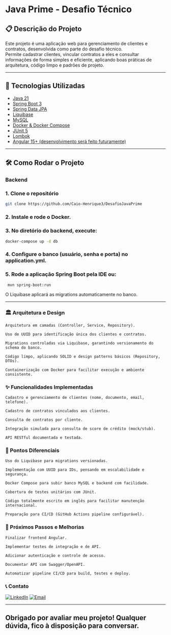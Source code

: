 # Java Prime - Desafio Técnico

## 📋 Descrição do Projeto

Este projeto é uma aplicação web para gerenciamento de clientes e contratos, desenvolvida como parte do desafio técnico.  
Permite cadastrar clientes, vincular contratos a eles e consultar informações de forma simples e eficiente, aplicando boas práticas de arquitetura, código limpo e padrões de projeto.

---

## 🔧 Tecnologias Utilizadas

- [Java 21](https://www.oracle.com/java/)
- [Spring Boot 3](https://spring.io/projects/spring-boot)
- [Spring Data JPA](https://spring.io/projects/spring-data-jpa)
- [Liquibase](https://www.liquibase.org/)
- [MySQL](https://www.mysql.com/)
- [Docker & Docker Compose](https://www.docker.com/)
- [JUnit 5](https://junit.org/junit5/)
- [Lombok](https://projectlombok.org/)
- [Angular 15+ (desenvolvimento será feito futuramente)](https://angular.io/)

---

## 🛠 Como Rodar o Projeto

### Backend
### 1. Clone o repositório
  ```bash
  git clone https://github.com/Caio-Henrique3/DesafioJavaPrime
  ```
### 2. Instale e rode o Docker.
### 3. No diretório do backend, execute:
   ```bash
   docker-compose up -d db
   ```
### 4. Configure o banco (usuário, senha e porta) no application.yml.

### 5. Rode a aplicação Spring Boot pela IDE ou:
   ```bash
    mvn spring-boot:run
   ```
O Liquibase aplicará as migrations automaticamente no banco.

---

### 🏛 Arquitetura e Design
    Arquitetura em camadas (Controller, Service, Repository).

    Uso de UUID para identificação única dos clientes e contratos.

    Migrations controladas via Liquibase, garantindo versionamento do schema do banco.

    Código limpo, aplicando SOLID e design patterns básicos (Repository, DTOs).

    Containerização com Docker para facilitar execução e ambiente consistente.

### ✨ Funcionalidades Implementadas
    Cadastro e gerenciamento de clientes (nome, documento, email, telefone).

    Cadastro de contratos vinculados aos clientes.

    Consulta de contratos por cliente.

    Integração simulada para consulta de score de crédito (mock/stub).

    API RESTful documentada e testada.

### 🚧 Pontos Diferenciais
    Uso do Liquibase para migrations versionadas.

    Implementação com UUID para IDs, pensando em escalabilidade e segurança.

    Docker Compose para subir banco MySQL e backend com facilidade.

    Cobertura de testes unitários com JUnit.

    Código totalmente escrito em inglês para facilitar manutenção internacional.

    Preparação para CI/CD (GitHub Actions pipeline configurável).

### 🚀 Próximos Passos e Melhorias
    Finalizar frontend Angular.

    Implementar testes de integração e de API.

    Adicionar autenticação e controle de acesso.

    Documentar API com Swagger/OpenAPI.

    Automatizar pipeline CI/CD para build, testes e deploy.

### 📞 Contato
[![LinkedIn](https://img.shields.io/badge/LinkedIn--blue?style=for-the-badge&logo=linkedin&logoColor=white)](https://www.linkedin.com/in/caio-henrique-56b713200)
[![Email](https://img.shields.io/badge/Email--red?style=for-the-badge&logo=gmail&logoColor=white)](mailto:m.henrique.caio@gmail.com)

---

## Obrigado por avaliar meu projeto! Qualquer dúvida, fico à disposição para conversar.
